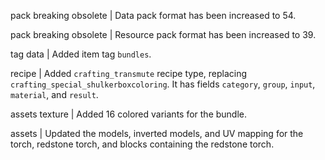 pack breaking obsolete | Data pack format has been increased to 54.

pack breaking obsolete | Resource pack format has been increased to 39.

tag data | Added item tag `bundles`.

recipe | Added `crafting_transmute` recipe type, replacing `crafting_special_shulkerboxcoloring`. It has fields `category`, `group`, `input`, `material`, and `result`.

assets texture | Added 16 colored variants for the bundle.

assets | Updated the models, inverted models, and UV mapping for the torch, redstone torch, and blocks containing the redstone torch.